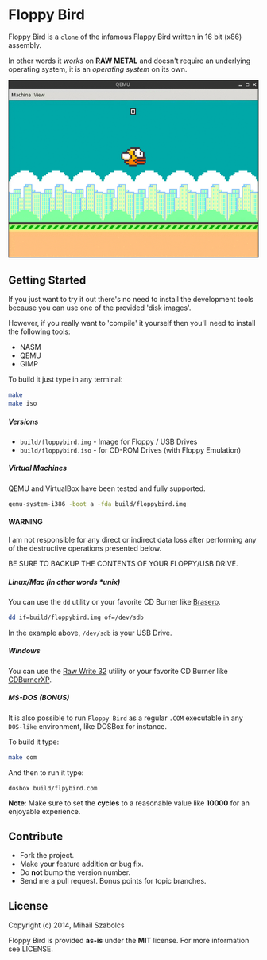 Floppy Bird
===========
Floppy Bird is a `clone` of the infamous Flappy Bird written in 
16 bit (x86) assembly. 

In other words it *works* on **RAW METAL** and doesn't require an underlying
operating system, it is an *operating system* on its own.

![Floppy Bird](demo.gif?raw=true "Floppy Bird")

Getting Started
---------------
If you just want to try it out there's no need to install the
development tools because you can use one of the provided
'disk images'.

However, if you really want to 'compile' it yourself then you'll
need to install the following tools:

* NASM
* QEMU
* GIMP

To build it just type in any terminal:

```bash
make
make iso
```

##### Versions

* `build/floppybird.img` - Image for Floppy / USB Drives
* `build/floppybird.iso` - for CD-ROM Drives (with Floppy Emulation)

##### Virtual Machines
QEMU and VirtualBox have been tested and fully supported.

```bash
qemu-system-i386 -boot a -fda build/floppybird.img
```

#### WARNING
I am not responsible for any direct or indirect data loss after 
performing any of the destructive operations presented below.

BE SURE TO BACKUP THE CONTENTS OF YOUR FLOPPY/USB DRIVE.

##### Linux/Mac (in other words *unix)
You can use the `dd` utility or your favorite CD Burner like 
[Brasero](http://wiki.gnome.org/Apps/Brasero).

```bash
dd if=build/floppybird.img of=/dev/sdb
```

In the example above, `/dev/sdb` is your USB Drive.

##### Windows
You can use the [Raw Write 32](http://www.netbsd.org/~martin/rawrite32/)
utility or your favorite CD Burner like [CDBurnerXP](https://cdburnerxp.se/en/home).

##### M$-DOS (BONUS)
It is also possible to run `Floppy Bird` as a regular `.COM` executable in any
`DOS-like` environment, like DOSBox for instance.

To build it type:

```bash
make com
```

And then to run it type:

```
dosbox build/flpybird.com
```

**Note**: Make sure to set the **cycles** to a reasonable value like **10000** for
an enjoyable experience.

Contribute
----------
* Fork the project.
* Make your feature addition or bug fix.
* Do **not** bump the version number.
* Send me a pull request. Bonus points for topic branches.

License
-------
Copyright (c) 2014, Mihail Szabolcs

Floppy Bird is provided **as-is** under the **MIT** license. 
For more information see LICENSE.
